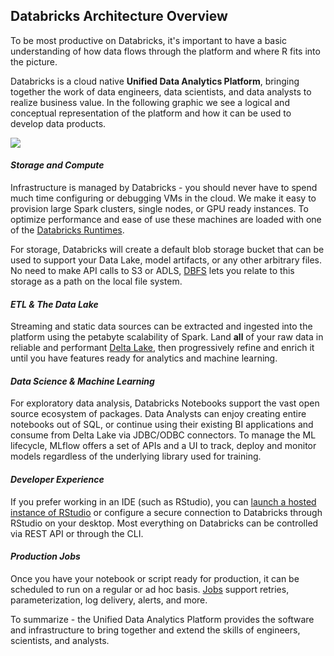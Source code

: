 ## Databricks Architecture Overview

To be most productive on Databricks, it's important to have a basic understanding of how data flows through the platform and where R fits into the picture.

Databricks is a cloud native **Unified Data Analytics Platform**, bringing together the work of data engineers, data scientists, and data analysts to realize business value.  In the following graphic we see a logical and conceptual representation of the platform and how it can be used to develop data products. 

<img src="https://github.com/marygracemoesta/R-User-Guide/blob/master/Getting_Started/images/ref_arch.png?raw=true">

#### *Storage and Compute*

Infrastructure is managed by Databricks - you should never have to spend much time configuring or debugging VMs in the cloud.  We make it easy to provision large Spark clusters, single nodes, or GPU ready instances.  To optimize performance and ease of use these machines are loaded with one of the [Databricks Runtimes](https://github.com/marygracemoesta/R-User-Guide/blob/master/Getting_Started/DB_Runtime.md).  

For storage, Databricks will create a default blob storage bucket that can be used to support your Data Lake, model artifacts, or any other arbitrary files.  No need to make API calls to S3 or ADLS, [DBFS](https://github.com/marygracemoesta/R-User-Guide/blob/master/Getting_Started/DBFS.md) lets you relate to this storage as a path on the local file system. 

#### *ETL & The Data Lake*

Streaming and static data sources can be extracted and ingested into the platform using the petabyte scalability of Spark.  Land **all** of your raw data in reliable and performant [Delta Lake](https://github.com/marygracemoesta/R-User-Guide/blob/master/Delta_Lake/deltaLake.md), then progressively refine and enrich it until you have features ready for analytics and machine learning.  

#### *Data Science & Machine Learning*

For exploratory data analysis, Databricks Notebooks support the vast open source ecosystem of packages.  Data Analysts can enjoy creating entire notebooks out of SQL, or continue using their existing BI applications and consume from Delta Lake via JDBC/ODBC connectors.  To manage the ML lifecycle, MLflow offers a set of APIs and a UI to track, deploy and monitor models regardless of the underlying library used for training.  

#### *Developer Experience*

If you prefer working in an IDE (such as RStudio), you can [launch a hosted instance of RStudio](https://github.com/marygracemoesta/R-User-Guide/blob/master/Developing_on_Databricks/RStudio_integrations.md) or configure a secure connection to Databricks through RStudio on your desktop.  Most everything on Databricks can be controlled via REST API or through the CLI.  

#### *Production Jobs*

Once you have your notebook or script ready for production, it can be scheduled to run on a regular or ad hoc basis.  [Jobs](https://docs.databricks.com/jobs.html#jobs) support retries, parameterization, log delivery, alerts, and more.  

To summarize - the Unified Data Analytics Platform provides the software and infrastructure to bring together and extend the skills of engineers, scientists, and analysts.


